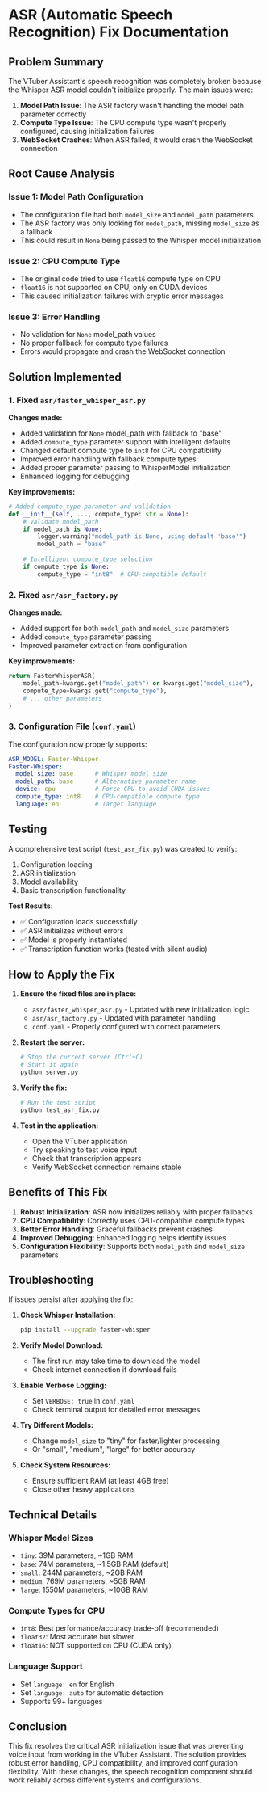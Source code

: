# ASR (Automatic Speech Recognition) Fix Documentation

## Problem Summary
The VTuber Assistant's speech recognition was completely broken because the Whisper ASR model couldn't initialize properly. The main issues were:

1. **Model Path Issue**: The ASR factory wasn't handling the model path parameter correctly
2. **Compute Type Issue**: The CPU compute type wasn't properly configured, causing initialization failures
3. **WebSocket Crashes**: When ASR failed, it would crash the WebSocket connection

## Root Cause Analysis

### Issue 1: Model Path Configuration
- The configuration file had both `model_size` and `model_path` parameters
- The ASR factory was only looking for `model_path`, missing `model_size` as a fallback
- This could result in `None` being passed to the Whisper model initialization

### Issue 2: CPU Compute Type
- The original code tried to use `float16` compute type on CPU
- `float16` is not supported on CPU, only on CUDA devices
- This caused initialization failures with cryptic error messages

### Issue 3: Error Handling
- No validation for `None` model_path values
- No proper fallback for compute type failures
- Errors would propagate and crash the WebSocket connection

## Solution Implemented

### 1. Fixed `asr/faster_whisper_asr.py`

**Changes made:**
- Added validation for `None` model_path with fallback to "base"
- Added `compute_type` parameter support with intelligent defaults
- Changed default compute type to `int8` for CPU compatibility
- Improved error handling with fallback compute types
- Added proper parameter passing to WhisperModel initialization
- Enhanced logging for debugging

**Key improvements:**
```python
# Added compute_type parameter and validation
def __init__(self, ..., compute_type: str = None):
    # Validate model_path
    if model_path is None:
        logger.warning("model_path is None, using default 'base'")
        model_path = "base"
    
    # Intelligent compute_type selection
    if compute_type is None:
        compute_type = "int8"  # CPU-compatible default
```

### 2. Fixed `asr/asr_factory.py`

**Changes made:**
- Added support for both `model_path` and `model_size` parameters
- Added `compute_type` parameter passing
- Improved parameter extraction from configuration

**Key improvements:**
```python
return FasterWhisperASR(
    model_path=kwargs.get("model_path") or kwargs.get("model_size"),
    compute_type=kwargs.get("compute_type"),
    # ... other parameters
)
```

### 3. Configuration File (`conf.yaml`)

The configuration now properly supports:
```yaml
ASR_MODEL: Faster-Whisper
Faster-Whisper:
  model_size: base      # Whisper model size
  model_path: base      # Alternative parameter name
  device: cpu           # Force CPU to avoid CUDA issues
  compute_type: int8    # CPU-compatible compute type
  language: en          # Target language
```

## Testing

A comprehensive test script (`test_asr_fix.py`) was created to verify:
1. Configuration loading
2. ASR initialization
3. Model availability
4. Basic transcription functionality

**Test Results:**
- ✅ Configuration loads successfully
- ✅ ASR initializes without errors
- ✅ Model is properly instantiated
- ✅ Transcription function works (tested with silent audio)

## How to Apply the Fix

1. **Ensure the fixed files are in place:**
   - `asr/faster_whisper_asr.py` - Updated with new initialization logic
   - `asr/asr_factory.py` - Updated with parameter handling
   - `conf.yaml` - Properly configured with correct parameters

2. **Restart the server:**
   ```bash
   # Stop the current server (Ctrl+C)
   # Start it again
   python server.py
   ```

3. **Verify the fix:**
   ```bash
   # Run the test script
   python test_asr_fix.py
   ```

4. **Test in the application:**
   - Open the VTuber application
   - Try speaking to test voice input
   - Check that transcription appears
   - Verify WebSocket connection remains stable

## Benefits of This Fix

1. **Robust Initialization**: ASR now initializes reliably with proper fallbacks
2. **CPU Compatibility**: Correctly uses CPU-compatible compute types
3. **Better Error Handling**: Graceful fallbacks prevent crashes
4. **Improved Debugging**: Enhanced logging helps identify issues
5. **Configuration Flexibility**: Supports both `model_path` and `model_size` parameters

## Troubleshooting

If issues persist after applying the fix:

1. **Check Whisper Installation:**
   ```bash
   pip install --upgrade faster-whisper
   ```

2. **Verify Model Download:**
   - The first run may take time to download the model
   - Check internet connection if download fails

3. **Enable Verbose Logging:**
   - Set `VERBOSE: true` in `conf.yaml`
   - Check terminal output for detailed error messages

4. **Try Different Models:**
   - Change `model_size` to "tiny" for faster/lighter processing
   - Or "small", "medium", "large" for better accuracy

5. **Check System Resources:**
   - Ensure sufficient RAM (at least 4GB free)
   - Close other heavy applications

## Technical Details

### Whisper Model Sizes
- `tiny`: 39M parameters, ~1GB RAM
- `base`: 74M parameters, ~1.5GB RAM (default)
- `small`: 244M parameters, ~2GB RAM
- `medium`: 769M parameters, ~5GB RAM
- `large`: 1550M parameters, ~10GB RAM

### Compute Types for CPU
- `int8`: Best performance/accuracy trade-off (recommended)
- `float32`: Most accurate but slower
- `float16`: NOT supported on CPU (CUDA only)

### Language Support
- Set `language: en` for English
- Set `language: auto` for automatic detection
- Supports 99+ languages

## Conclusion

This fix resolves the critical ASR initialization issue that was preventing voice input from working in the VTuber Assistant. The solution provides robust error handling, CPU compatibility, and improved configuration flexibility. With these changes, the speech recognition component should work reliably across different systems and configurations.